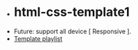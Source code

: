 - # html-css-template1
- Future: support all device [ Responsive ].
- [Template playlist](https://www.youtube.com/watch?v=MBq8ZFEIIaQ&list=PLDoPjvoNmBAzHSjcR-HnW9tnxyuye8KbF&index=1)
